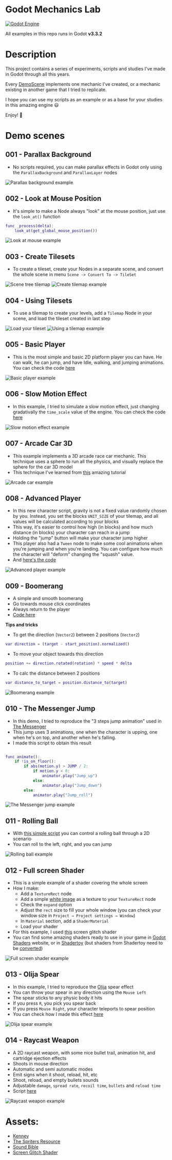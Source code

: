 # Godot Mechanics Lab

[![Godot Engine](https://img.shields.io/badge/GODOT-%23FFFFFF.svg?style=flat&logo=godot-engine)](https://godotengine.org/)

All examples in this repo runs in Godot **v3.3.2**

# Description

This project contains a series of experiments, scripts and studies I've made in Godot through all this years.

Every [DemoScene](https://github.com/renanstn/godot-mechanics/tree/master/Mechanics%20Lab/DemoScenes) implements one mechanic I've created, or a mechanic existing in another game that I tried to replicate.

I hope you can use my scripts as an example or as a base for your studies in this amazing engine 😃

Enjoy! 👾

# Demo scenes

## 001 - Parallax Background

- No scripts required, you can make parallax effects in Godot only using the `ParallaxBackground` and `ParallaxLayer` nodes

![Parallax background example](Images/ParallaxBackground.gif)

## 002 - Look at Mouse Position

- It's simple to make a Node always "look" at the mouse position, just use the `look_at()` function

```gd
func _process(delta):
	look_at(get_global_mouse_position())
```

![Look at mouse example](Images/LookAtMouse.gif)

## 003 - Create Tilesets

- To create a tileset, create your Nodes in a separate scene, and convert the whole scene in menu `Scene -> Convert To -> TileSet`

![Scene tree tilemap](Images/SetupTileset.png)
![Create tilemap example](Images/CreateTileset.gif)

## 004 - Using Tilesets

- To use a tilemap to create your levels, add a `Tilemap` Node in your scene, and load the tileset created in last step

![Load your tileset](Images/LoadTileset.png)
![Using a tilemap example](Images/UsingTileset.gif)

## 005 - Basic Player

- This is the most simple and basic 2D platform player you can have. He can walk, he can jump, and have Idle, walking, and jumping animations. You can check the code [here](https://github.com/renanstn/godot-mechanics/blob/master/Mechanics%20Lab/Scripts/SimplePlayer.gd)

![Basic player example](Images/BasicPlayer.gif)

## 006 - Slow Motion Effect

- In this example, I tried to simulate a slow motion effect, just changing gradativally the `time_scale` value of the engine. You can check the code [here](https://github.com/renanstn/godot-mechanics/blob/master/Mechanics%20Lab/Scripts/SlowMotionEffect.gd)

![Slow motion effect example](Images/SlowMotionEffect.gif)

## 007 - Arcade Car 3D

- This example implements a 3D arcade race car mechanic. This technique uses a sphere to run all the physics, and visually replace the sphere for the car 3D model
- This technique I've learned from [this](https://kidscancode.org/godot_recipes/3d/3d_sphere_car/) amazing tutorial

![Arcade car example](Images/CarSphere.gif)

## 008 - Advanced Player

- In this new character script, gravity is not a fixed value randomly chosen by you. Instead, you set the blocks `UNIT_SIZE` of your tilemap, and all values will be calculated according to your blocks
- This way, it's easier to control how high (in blocks) and how much distance (in blocks) your character can reach in a jump
- Holding the "jump" button will make your character jump higher
- This player also had a `Tween` node to make some cool animations when you're jumping and when you're landing. You can configure how much the character will "deform" changing the "squash" value.
- And [here's the code](https://github.com/renanstn/godot-mechanics/blob/master/Mechanics%20Lab/Scripts/AdvancedPlayer.gd)

![Advanced player example](Images/AdvancedPlayer.gif)

## 009 - Boomerang

- A simple and smooth boomerang
- Go towards mouse click coordinates
- Always return to the player
- [Code here](https://github.com/renanstn/godot-mechanics/blob/master/Mechanics%20Lab/Scripts/Boomerang.gd)

**Tips and tricks**

- To get the direction (`Vector2`) between 2 positions (`Vector2`)

```gd
var direction = (target - start_position).normalized()
```

- To move your object towards this direction

```gd
position += direction.rotated(rotation) * speed * delta
```

- To calc the distance between 2 positions

```gd
var distance_to_target = position.distance_to(target)
```

![Boomerang example](Images/Boomerang.gif)

## 010 - The Messenger Jump

- In this demo, I tried to reproduce the "3 steps jump animation" used in [The Messenger](https://themessengergame.com/)
- This jump uses 3 animations, one when the character is upping, one when he's on top, and another when he's falling.
- I made this script to obtain this result

```gd

func animate():
    if !is_on_floor():
        if abs(motion.y) > JUMP / 2:
            if motion.y < 0:
                animator.play("Jump_up")
            else:
                animator.play("Jump_down")
        else:
            animator.play("Jump_roll")
```

![The Messenger jump example](Images/TheMessenger.gif)

## 011 - Rolling Ball

- With [this simple script](https://github.com/renanstn/godot-mechanics/blob/master/Mechanics%20Lab/Scripts/RollingBall.gd) you can control a rolling ball through a 2D scenario
- You can roll to the left, right, and you can jump

![Rolling ball example](Images/RollingBall.gif)

## 012 - Full screen Shader

- This is a simple example of a shader covering the whole screen
- How I make:
  - Add a `TextureRect` node
  - Add a simple [white image](https://github.com/renanstn/godot-mechanics/blob/master/Mechanics%20Lab/Sprites/white.png) as a texture to your `TextureRect` node
  - Check the `expand` option
  - Adjust the `rect` size to fill your whole window (you can check your window size in `Project → Project settings → Window`)
  - In `Material` section, add a `ShaderMaterial`
  - Load your shader
- For this example, I used [this](https://github.com/renanstn/godot-mechanics/blob/master/Mechanics%20Lab/Shaders/ScreenGlitch.shader) screen glitch shader
- You can find some amazing shaders ready to use in your game in [Godot Shaders](https://godotshaders.com/) website, or in [Shadertoy](https://www.shadertoy.com/)  (but shaders from Shadertoy need to be [converted](https://docs.godotengine.org/en/stable/tutorials/shading/migrating_to_godot_shader_language.html?highlight=shadertoy#shadertoy))

![Full screen shader example](Images/FullScreenShader.gif)

## 013 - Olija Spear

- In this example, I tried to reproduce the [Olija](https://olija.com/) spear effect
- You can throw your spear in any direction using the `Mouse Left`
- The spear sticks to any physic body it hits
- If you press `R`, you pick you spear back
- If you press `Mouse Right`, your character teleports to spear position
- You can check how I made this effect [here](https://github.com/renanstn/godot-mechanics/blob/master/Mechanics%20Lab/Scripts/SpearLauncher.gd)

![Olija spear example](Images/OlijaSpear.gif)

## 014 - Raycast Weapon

- A 2D raycast weapon, with some nice bullet trail, animation hit, and cartridge ejection effects
- Shoots in mouse direction
- Automatic and semi automatic modes
- Emit signs when it shoot, reload, hit, etc
- Shoot, reload, and empty bullets sounds
- Adjustable `damage`, `spread rate`, `recoil time`, `bullets` and `reload time`
- Script [here](https://github.com/renanstn/godot-mechanics/blob/master/Mechanics%20Lab/Scripts/RaycastWeapon.gd)

![Raycast weapon example](Images/RaycastWeapon.gif)

# Assets:

- [Kenney](https://www.kenney.nl/assets/simplified-platformer-pack)
- [The Spriters Resource](https://www.spriters-resource.com/)
- [Sound Bible](http://soundbible.com/)
- [Screen Glitch Shader](https://github.com/ashima/webgl-noise)
